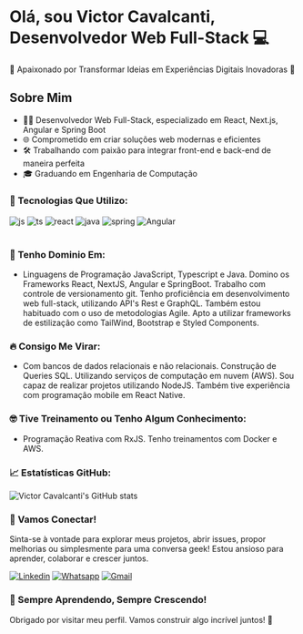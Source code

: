 # Olá, sou Victor Cavalcanti, Desenvolvedor Web Full-Stack 💻

🚀 Apaixonado por Transformar Ideias em Experiências Digitais Inovadoras 🚀

## Sobre Mim
- 👨‍💻 Desenvolvedor Web Full-Stack, especializado em React, Next.js, Angular e Spring Boot
- 🌐 Comprometido em criar soluções web modernas e eficientes
- 🛠️ Trabalhando com paixão para integrar front-end e back-end de maneira perfeita
- 🎓 Graduando em Engenharia de Computação

### 🚀 Tecnologias Que Utilizo:
<div style="display: inline_block">
  <img align="center" alt="js" src="https://img.shields.io/badge/JavaScript-F7DF1E?style=for-the-badge&logo=javascript&logoColor=black" />
  <img align="center" alt="ts" src="https://img.shields.io/badge/TypeScript-007ACC?style=for-the-badge&logo=typescript&logoColor=white" />
  <img align="center" alt="react" src="https://img.shields.io/badge/React-20232A?style=for-the-badge&logo=react&logoColor=61DAFB" />
  <img align="center" alt="java" src="https://img.shields.io/badge/Java-ED8B00?style=for-the-badge&logo=openjdk&logoColor=white" />
  <img align="center" alt="spring" src="https://img.shields.io/badge/Spring-6DB33F?style=for-the-badge&logo=spring&logoColor=white" />
  <img align="center" alt="Angular" src="https://img.shields.io/badge/Angular-DD0031?style=for-the-badge&logo=angular&logoColor=white" />
</div><br/>


### 💪 Tenho Dominio Em:
- Linguagens de Programação JavaScript, Typescript e Java. Domino os Frameworks React, NextJS, Angular e SpringBoot. Trabalho com controle de versionamento git. Tenho proficiência em desenvolvimento web full-stack, utilizando API's Rest e GraphQL. Também estou habituado com o uso de metodologias Agile. Apto a utilizar frameworks de estilização como TailWind, Bootstrap e Styled Components.
  
### 🔥 Consigo Me Virar:
- Com bancos de dados relacionais e não relacionais. Construção de Queries SQL. Utilizando serviços de computação em nuvem (AWS). Sou capaz de realizar projetos utilizando NodeJS. Também tive experiência com programação mobile em React Native.

### 🤓 Tive Treinamento ou Tenho Algum Conhecimento:
- Programação Reativa com RxJS. Tenho treinamentos com Docker e AWS. 

### 📈 Estatísticas GitHub:

![Victor Cavalcanti's GitHub stats](https://github-readme-stats.vercel.app/api?username=VorcitD&show_icons=true&theme=radical)

### 🤝 Vamos Conectar!

Sinta-se à vontade para explorar meus projetos, abrir issues, propor melhorias ou simplesmente para uma conversa geek! Estou ansioso para aprender, colaborar e crescer juntos.

[![Linkedin](https://img.shields.io/badge/LinkedIn-0077B5?style=for-the-badge&logo=linkedin&logoColor=white)](https://www.linkedin.com/in/victormendozac/)
[![Whatsapp](https://img.shields.io/badge/WhatsApp-25D366?style=for-the-badge&logo=whatsapp&logoColor=white)](https://api.whatsapp.com/send/?phone=5562999189082&text=Ol%C3%A1+Victor%21+Vi+seu+curr%C3%ADculo+e+me+interessei+pelos+seus+servi%C3%A7os%21&type=phone_number&app_absent=0)
[![Gmail](https://img.shields.io/badge/Gmail-D14836?style=for-the-badge&logo=gmail&logoColor=white)](mailto:vitimendoza@gmail.com)

### 🌱 Sempre Aprendendo, Sempre Crescendo!

Obrigado por visitar meu perfil. Vamos construir algo incrível juntos! 🌟

<!--
**VorcitD/VorcitD** is a ✨ _special_ ✨ repository because its `README.md` (this file) appears on your GitHub profile.
-->

